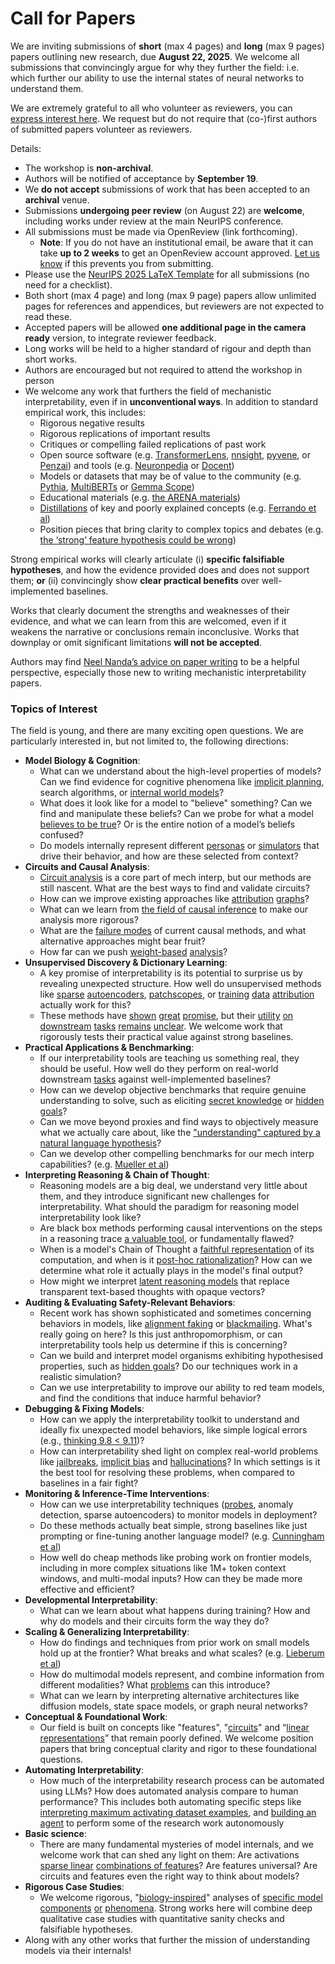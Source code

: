 # Call for Papers
We are inviting submissions of **short** (max 4 pages) and **long** (max 9 pages) papers outlining new research, due **August 22, 2025**. We welcome all submissions that convincingly argue for why they further the field: i.e. which further our ability to use the internal states of neural networks to understand them. 

We are extremely grateful to all who volunteer as reviewers, you can [express interest here](https://www.google.com/url?q=https://docs.google.com/forms/d/e/1FAIpQLSdiw1SJllzoTz_nqzDTzTOGb9DV3W_truQyh-WvYj_QGIi7Mg/viewform?usp%3Ddialog&sa=D&source=editors&ust=1753939386589818&usg=AOvVaw3IJbXxLXi9_zW6Qoa0jHyk). We request but do not require that (co-)first authors of submitted papers volunteer as reviewers. 

Details: 
* The workshop is **non-archival**.
* Authors will be notified of acceptance by **September 19**.
* We **do not accept** submissions of work that has been accepted to an **archival** venue.
* Submissions **undergoing peer review** (on August 22) are **welcome**, including works under review at the main NeurIPS conference.
* All submissions must be made via OpenReview (link forthcoming).
  * **Note**: If you do not have an institutional email, be aware that it can take **up to 2 weeks** to get an OpenReview account approved. [Let us know](mailto:neurips2025@mechinterpworkshop.com) if this prevents you from submitting.
* Please use the [NeurIPS 2025 LaTeX Template](https://www.google.com/url?q=https://media.neurips.cc/Conferences/NeurIPS2025/Styles.zip&sa=D&source=editors&ust=1753939386591850&usg=AOvVaw2o1LXvqCG5lSh4VSYYzn2_) for all submissions (no need for a checklist).
* Both short (max 4 page) and long (max 9 page) papers allow unlimited pages for references and appendices, but reviewers are not expected to read these.
* Accepted papers will be allowed **one additional page in the camera ready** version, to integrate reviewer feedback.
* Long works will be held to a higher standard of rigour and depth than short works.
* Authors are encouraged but not required to attend the workshop in person
* We welcome any work that furthers the field of mechanistic interpretability, even if in **unconventional ways**. In addition to standard empirical work, this includes:
  * Rigorous negative results
  * Rigorous replications of important results
  * Critiques or compelling failed replications of past work
  * Open source software (e.g. [TransformerLens](https://www.google.com/url?q=https://github.com/neelnanda-io/TransformerLens&sa=D&source=editors&ust=1753939386593752&usg=AOvVaw2lWJHmYZsHdmOEENvd775J), [nnsight](https://www.google.com/url?q=https://github.com/ndif-team/nnsight&sa=D&source=editors&ust=1753939386593894&usg=AOvVaw16GgVPCOxpF5Duwny9qLXT), [pyvene](https://www.google.com/url?q=https://github.com/stanfordnlp/pyvene/tree/main/pyvene/models/mlp&sa=D&source=editors&ust=1753939386594033&usg=AOvVaw0KgK5p69d5iSHelTfZpETJ), or [Penzai](https://www.google.com/url?q=https://github.com/google-deepmind/penzai&sa=D&source=editors&ust=1753939386594212&usg=AOvVaw3pJQ1oRFnJYQ-pVTk4HMwp)) and tools (e.g. [Neuronpedia](https://www.google.com/url?q=http://neuronpedia.org&sa=D&source=editors&ust=1753939386594363&usg=AOvVaw1EH-0l03KtqxxHrvEFILtb) or [Docent](https://www.google.com/url?q=https://transluce.org/introducing-docent&sa=D&source=editors&ust=1753939386594509&usg=AOvVaw2QM9NLxygXx7mkEh0rudt2))
  * Models or datasets that may be of value to the community (e.g. [Pythia](https://www.google.com/url?q=https://arxiv.org/abs/2304.01373&sa=D&source=editors&ust=1753939386594839&usg=AOvVaw02mkkp2NBU_LQVnX9pPzxK), [MultiBERTs](https://www.google.com/url?q=https://arxiv.org/abs/2106.16163&sa=D&source=editors&ust=1753939386594935&usg=AOvVaw0fU81xhlqS7atrZl6sXcFG) or [Gemma Scope](https://www.google.com/url?q=https://arxiv.org/abs/2408.05147&sa=D&source=editors&ust=1753939386595086&usg=AOvVaw3HmaUV_XHmA_r04LeIn6ek))
  * Educational materials (e.g. [the ARENA materials](https://www.google.com/url?q=https://arena3-chapter1-transformer-interp.streamlit.app/&sa=D&source=editors&ust=1753939386595318&usg=AOvVaw3Zvv_yoQuYKqYR5XUv6GZ9))
  * [Distillations](https://www.google.com/url?q=https://distill.pub/2017/research-debt/&sa=D&source=editors&ust=1753939386595461&usg=AOvVaw2Fbxcg2EC_Qqta_IKdH3oI) of key and poorly explained concepts (e.g. [Ferrando et al](https://www.google.com/url?q=https://arxiv.org/abs/2405.00208&sa=D&source=editors&ust=1753939386595620&usg=AOvVaw356FBHSLnEGD3LW9P4rPfR))
  * Position pieces that bring clarity to complex topics and debates (e.g. [the ‘strong’ feature hypothesis could be wrong](https://www.google.com/url?q=https://www.alignmentforum.org/posts/tojtPCCRpKLSHBdpn/the-strong-feature-hypothesis-could-be-wrong&sa=D&source=editors&ust=1753939386595961&usg=AOvVaw2aRm6L8qE75l8oJMf4ewYp))

Strong empirical works will clearly articulate (i) **specific falsifiable hypotheses**, and how the evidence provided does and does not support them; **or** (ii) convincingly show **clear practical benefits** over well-implemented baselines. 

Works that clearly document the strengths and weaknesses of their evidence, and what we can learn from this are welcomed, even if it weakens the narrative or conclusions remain inconclusive. Works that downplay or omit significant limitations **will not be accepted**. 

Authors may find [Neel Nanda’s advice on paper writing](https://www.google.com/url?q=https://www.alignmentforum.org/posts/eJGptPbbFPZGLpjsp/highly-opinionated-advice-on-how-to-write-ml-papers&sa=D&source=editors&ust=1753939386597183&usg=AOvVaw2gBMZo5vEYjbHEVWYzGQrN) to be a helpful perspective, especially those new to writing mechanistic interpretability papers. 
### Topics of Interest
The field is young, and there are many exciting open questions. We are particularly interested in, but not limited to, the following directions: 
* **Model Biology & Cognition**:
  * What can we understand about the high-level properties of models? Can we find evidence for cognitive phenomena like [implicit planning](https://www.google.com/url?q=https://transformer-circuits.pub/2025/attribution-graphs/biology.html%23dives-poems&sa=D&source=editors&ust=1753939386597924&usg=AOvVaw3LhYk_h4o26TBoPpVYj5jQ), search algorithms, or [internal world models](https://www.google.com/url?q=https://arxiv.org/abs/2210.13382&sa=D&source=editors&ust=1753939386598080&usg=AOvVaw2rw1rNJbz5sw-EWpRSkP_f)?
  * What does it look like for a model to "believe" something? Can we find and manipulate these beliefs? Can we probe for what a model [believes to be true](https://www.google.com/url?q=https://arxiv.org/abs/2310.06824&sa=D&source=editors&ust=1753939386598395&usg=AOvVaw0hMsZcNCcfBOXZzC1sxZ0l)? Or is the entire notion of a model’s beliefs confused?
  * Do models internally represent different [personas](https://www.google.com/url?q=https://arxiv.org/abs/2406.12094&sa=D&source=editors&ust=1753939386598666&usg=AOvVaw1R-Zvbnb6UM8f_RHSsthEM) or [simulators](https://www.google.com/url?q=https://www.nature.com/articles/s41586-023-06647-8&sa=D&source=editors&ust=1753939386598798&usg=AOvVaw1uC5L99Hn20tsvYWWehmpS) that drive their behavior, and how are these selected from context?
* **Circuits and Causal Analysis**:
  * [Circuit analysis](https://www.google.com/url?q=https://distill.pub/2020/circuits/zoom-in/&sa=D&source=editors&ust=1753939386599122&usg=AOvVaw3D4vpLjNofCJwJ2gbETXxy) is a core part of mech interp, but our methods are still nascent. What are the best ways to find and validate circuits?
  * How can we improve existing approaches like [attribution](https://www.google.com/url?q=https://arxiv.org/abs/2406.11944&sa=D&source=editors&ust=1753939386599502&usg=AOvVaw31C-2MfSA8Oh5WCvCQofSV) [graphs](https://www.google.com/url?q=https://transformer-circuits.pub/2025/attribution-graphs/methods.html&sa=D&source=editors&ust=1753939386599610&usg=AOvVaw3AxxUydMrFV-BXGus5SWAr)?
  * What can we learn from [the field of causal inference](https://www.google.com/url?q=https://arxiv.org/abs/2407.04690&sa=D&source=editors&ust=1753939386599842&usg=AOvVaw2tUsA7lsNohJqzkS-Zzp1-) to make our analysis more rigorous?
  * What are the [failure modes](https://www.google.com/url?q=https://arxiv.org/abs/2307.15771&sa=D&source=editors&ust=1753939386600049&usg=AOvVaw1539GTjNnrR3uZfSnser5J) of current causal methods, and what alternative approaches might bear fruit?
  * How far can we push [weight-based](https://www.google.com/url?q=https://arxiv.org/abs/2301.05217&sa=D&source=editors&ust=1753939386600294&usg=AOvVaw1HVa7e1jRiLyI2hRSo1XDq) [analysis](https://www.google.com/url?q=https://arxiv.org/abs/2410.08417&sa=D&source=editors&ust=1753939386600363&usg=AOvVaw047wJe7sYj1FWTU7Kv0ih_)?
* **Unsupervised Discovery & Dictionary Learning**:
  * A key promise of interpretability is its potential to surprise us by revealing unexpected structure. How well do unsupervised methods like [sparse](https://www.google.com/url?q=https://arxiv.org/abs/2103.15949&sa=D&source=editors&ust=1753939386600737&usg=AOvVaw2au9H7pCm2il9lImZxlrzF) [autoencoders](https://www.google.com/url?q=https://transformer-circuits.pub/2023/monosemantic-features&sa=D&source=editors&ust=1753939386600832&usg=AOvVaw2Zdn0P0mkxdOdEvZ6nV3bY), [patch](https://www.google.com/url?q=https://arxiv.org/abs/2401.06102&sa=D&source=editors&ust=1753939386600896&usg=AOvVaw3q22lJSTz8OCxtQOc-JXuP)[scopes](https://www.google.com/url?q=https://arxiv.org/abs/2403.10949v2&sa=D&source=editors&ust=1753939386600968&usg=AOvVaw1umqsEEG94YKoEDq0nDtJC), or [training](https://www.google.com/url?q=https://proceedings.mlr.press/v70/koh17a?ref%3Dhttps://githubhelp.com&sa=D&source=editors&ust=1753939386601140&usg=AOvVaw0SHfySz_bUUbjfH0bpunFe) [data](https://www.google.com/url?q=https://arxiv.org/abs/2308.03296&sa=D&source=editors&ust=1753939386601266&usg=AOvVaw0WLTjC8kmNJKmI8ZTwDjVD) [attribution](https://www.google.com/url?q=https://arxiv.org/abs/2205.11482&sa=D&source=editors&ust=1753939386601401&usg=AOvVaw3-6jhT9mb6JbBsR9aAtD2i) actually work for this?
  * These methods have [shown](https://www.google.com/url?q=https://transformer-circuits.pub/2024/scaling-monosemanticity/index.html&sa=D&source=editors&ust=1753939386601728&usg=AOvVaw376e489btyTvrWrctQG2AQ) [great](https://www.google.com/url?q=https://transformer-circuits.pub/2025/attribution-graphs/biology.html&sa=D&source=editors&ust=1753939386601967&usg=AOvVaw0hiea5eDfazY0XSj9Elfrv) [promise](https://www.google.com/url?q=https://arxiv.org/abs/2503.10965&sa=D&source=editors&ust=1753939386602166&usg=AOvVaw11n_SxbD77_1EVx0E1jF0P), but their [utility](https://www.google.com/url?q=https://arxiv.org/abs/2502.16681&sa=D&source=editors&ust=1753939386602392&usg=AOvVaw1BUg-Nlly-8zszf8_KfOm5) [on](https://www.google.com/url?q=https://www.tilderesearch.com/blog/sieve&sa=D&source=editors&ust=1753939386602595&usg=AOvVaw30h4SKq2FFhaKLKhBOQzi8) [downstream](https://www.google.com/url?q=https://arxiv.org/abs/2501.17148&sa=D&source=editors&ust=1753939386602815&usg=AOvVaw1GA2r3SfPTrAY73wpXUp8o) [tasks](https://www.google.com/url?q=https://transformer-circuits.pub/2024/features-as-classifiers/index.html&sa=D&source=editors&ust=1753939386603081&usg=AOvVaw2aqH-MH3ZmuMzWofkZm-w_) [remains](https://www.google.com/url?q=https://arxiv.org/abs/2502.04382&sa=D&source=editors&ust=1753939386603277&usg=AOvVaw0RmSE1-YAU5iCi9QHoMnTY) [unclear](https://www.google.com/url?q=https://www.alignmentforum.org/posts/4uXCAJNuPKtKBsi28/negative-results-for-saes-on-downstream-tasks&sa=D&source=editors&ust=1753939386603531&usg=AOvVaw1thgOmtx1CpT6Yg-iYXXII). We welcome work that rigorously tests their practical value against strong baselines.
* **Practical Applications & Benchmarking**:
  * If our interpretability tools are teaching us something real, they should be useful. How well do they perform on real-world downstream [tasks](https://www.google.com/url?q=https://www.lesswrong.com/posts/wGRnzCFcowRCrpX4Y/downstream-applications-as-validation-of-interpretability&sa=D&source=editors&ust=1753939386604514&usg=AOvVaw09kgckvnAkfxXJOrAjZPJ7) against well-implemented baselines?
  * How can we develop objective benchmarks that require genuine understanding to solve, such as eliciting [secret knowledge](https://www.google.com/url?q=https://arxiv.org/abs/2505.14352&sa=D&source=editors&ust=1753939386605045&usg=AOvVaw2AutPOx9UVParJr2hngaVe) or [hidden goals](https://www.google.com/url?q=https://arxiv.org/abs/2503.10965&sa=D&source=editors&ust=1753939386605197&usg=AOvVaw2d8AvX_FZ5AOnKcfNOijsX)?
  * Can we move beyond proxies and find ways to objectively measure what we actually care about, like the ["understanding" captured by a natural language hypothesis](https://www.google.com/url?q=https://arxiv.org/abs/2502.04382&sa=D&source=editors&ust=1753939386605721&usg=AOvVaw2DLQaII2iRbDTQTLQTJS5e)?
  * Can we develop other compelling benchmarks for our mech interp capabilities? (e.g. [Mueller et al](https://www.google.com/url?q=https://arxiv.org/abs/2504.13151&sa=D&source=editors&ust=1753939386606099&usg=AOvVaw2wZVJ9dI3tFqsClRQl-5Kn))
* **Interpreting Reasoning & Chain of Thought**:
  * Reasoning models are a big deal, we understand very little about them, and they introduce significant new challenges for interpretability. What should the paradigm for reasoning model interpretability look like?
  * Are black box methods performing causal interventions on the steps in a reasoning trace [a valuable tool](https://www.google.com/url?q=https://arxiv.org/abs/2506.19143&sa=D&source=editors&ust=1753939386607160&usg=AOvVaw2Dz1LWIfqjlAtoseXBTNdA), or fundamentally flawed?
  * When is a model's Chain of Thought a [faithful representation](https://www.google.com/url?q=https://arxiv.org/abs/2305.04388&sa=D&source=editors&ust=1753939386607506&usg=AOvVaw29sH0rBMbjGvdeIgE55r2E) of its computation, and when is it [post-hoc rationalization](https://www.google.com/url?q=https://arxiv.org/abs/2503.08679&sa=D&source=editors&ust=1753939386607739&usg=AOvVaw1p-5UFcZMRSB42RmNZCbS7)? How can we determine what role it actually plays in the model's final output?
  * How might we interpret [latent reasoning models](https://www.google.com/url?q=https://arxiv.org/abs/2412.06769&sa=D&source=editors&ust=1753939386608129&usg=AOvVaw2ypCP--ZBkf06FX-Yz2HSQ) that replace transparent text-based thoughts with opaque vectors?
* **Auditing & Evaluating Safety-Relevant Behaviors**:
  * Recent work has shown sophisticated and sometimes concerning behaviors in models, like [alignment faking](https://www.google.com/url?q=https://arxiv.org/abs/2412.14093&sa=D&source=editors&ust=1753939386608900&usg=AOvVaw1B9l3oqla8IOifQmFTKHzn) or [blackmailing](https://www.google.com/url?q=https://www.anthropic.com/research/agentic-misalignment&sa=D&source=editors&ust=1753939386609105&usg=AOvVaw08WCUY-ujACp12gxDJTx67). What's really going on here? Is this just anthropomorphism, or can interpretability tools help us determine if this is concerning?
  * Can we build and interpret model organisms exhibiting hypothesised properties, such as [hidden goals](https://www.google.com/url?q=https://arxiv.org/abs/2503.10965&sa=D&source=editors&ust=1753939386609760&usg=AOvVaw1y2VMcY-gTy89-nfsCfqK8)? Do our techniques work in a realistic simulation?
  * Can we use interpretability to improve our ability to red team models, and find the conditions that induce harmful behavior?
* **Debugging & Fixing Models**:
  * How can we apply the interpretability toolkit to understand and ideally fix unexpected model behaviors, like simple logical errors (e.g., [thinking 9.8 < 9.11](https://www.google.com/url?q=https://transluce.org/observability-interface&sa=D&source=editors&ust=1753939386610925&usg=AOvVaw1Cqatxz61UhOgYlCkkRh-m))?
  * How can interpretability shed light on complex real-world problems like [jailbreaks](https://www.google.com/url?q=https://transformer-circuits.pub/2025/attribution-graphs/biology.html%23dives-jailbreak&sa=D&source=editors&ust=1753939386611369&usg=AOvVaw0ECFJ3pJORtj2z9wePjops), [implicit bias](https://www.google.com/url?q=https://arxiv.org/abs/2506.10922&sa=D&source=editors&ust=1753939386611534&usg=AOvVaw1k3tWciJ-5UDztfWT2xyhQ) and [hallucinations](https://www.google.com/url?q=https://arxiv.org/abs/2411.14257&sa=D&source=editors&ust=1753939386611708&usg=AOvVaw0F7Ixirz4Nr8HmRAvyyTt6)? In which settings is it the best tool for resolving these problems, when compared to baselines in a fair fight?
* **Monitoring & Inference-Time Interventions**:
  * How can we use interpretability techniques ([probes](https://www.google.com/url?q=https://arxiv.org/abs/2102.12452&sa=D&source=editors&ust=1753939386612703&usg=AOvVaw0-YtZAm9FSdN_LvrxGtIZ7), anomaly detection, sparse autoencoders) to monitor models in deployment?
  * Do these methods actually beat simple, strong baselines like just prompting or fine-tuning another language model? (e.g. [Cunningham et al](https://www.google.com/url?q=https://alignment.anthropic.com/2025/cheap-monitors/&sa=D&source=editors&ust=1753939386613655&usg=AOvVaw1jX35qYlDsGPrOtb2UhpOJ))
  * How well do cheap methods like probing work on frontier models, including in more complex situations like 1M+ token context windows, and multi-modal inputs? How can they be made more effective and efficient?
* **Developmental Interpretability**:
  * What can we learn about what happens during training? How and why do models and their circuits form the way they do?
* **Scaling & Generalizing Interpretability**:
  * How do findings and techniques from prior work on small models hold up at the frontier? What breaks and what scales? (e.g. [Lieberum et al](https://www.google.com/url?q=https://arxiv.org/abs/2307.09458&sa=D&source=editors&ust=1753939386616404&usg=AOvVaw1M-UZZJJBPYxvQMzLHUmj2))
  * How do multimodal models represent, and combine information from different modalities? What [problems](https://www.google.com/url?q=https://openreview.net/pdf?id%3DVUhRdZp8ke&sa=D&source=editors&ust=1753939386617091&usg=AOvVaw3lwI8yQFImkcwz6mj4Epeg) can this introduce?
  * What can we learn by interpreting alternative architectures like diffusion models, state space models, or graph neural networks?
* **Conceptual & Foundational Work**:
  * Our field is built on concepts like "features", "[circuits](https://www.google.com/url?q=https://distill.pub/2020/circuits/zoom-in/&sa=D&source=editors&ust=1753939386618347&usg=AOvVaw0gPNz3cWTEtmtRnege9jRB)" and “[linear representations](https://www.google.com/url?q=https://transformer-circuits.pub/2024/july-update/index.html%23linear-representations&sa=D&source=editors&ust=1753939386618591&usg=AOvVaw0s92lwTShdjIDwo7ykbxkq)” that remain poorly defined. We welcome position papers that bring conceptual clarity and rigor to these foundational questions.
* **Automating Interpretability**:
  * How much of the interpretability research process can be automated using LLMs? How does automated analysis compare to human performance? This includes both automating specific steps like [interpreting maximum activating dataset examples](https://www.google.com/url?q=https://openaipublic.blob.core.windows.net/neuron-explainer/paper/index.html&sa=D&source=editors&ust=1753939386619778&usg=AOvVaw1A8OELTHSFLCoO95MQcs5w), and [building an agent](https://www.google.com/url?q=https://arxiv.org/abs/2404.14394&sa=D&source=editors&ust=1753939386619962&usg=AOvVaw1uogDwJZmRokfOh8SEziuG) to perform some of the research work autonomously
* **Basic science**:
  * There are many fundamental mysteries of model internals, and we welcome work that can shed any light on them: Are activations [sparse linear](https://www.google.com/url?q=https://arxiv.org/abs/1601.03764&sa=D&source=editors&ust=1753939386620688&usg=AOvVaw3F5LrCHOtWJKjblWaJYTJC) [combinations of features](https://www.google.com/url?q=https://transformer-circuits.pub/2022/toy_model/index.html&sa=D&source=editors&ust=1753939386620909&usg=AOvVaw15NVqSkZQdGt_EK1R0B02A)? Are features universal? Are circuits and features even the right way to think about models?
* **Rigorous Case Studies**:
  * We welcome rigorous, "[biology-inspired](https://www.google.com/url?q=https://distill.pub/2020/circuits/curve-circuits/&sa=D&source=editors&ust=1753939386621704&usg=AOvVaw0KsCR0SiFMGxStPptM6Si-)" analyses of [specific model](https://www.google.com/url?q=https://arxiv.org/abs/2310.04625&sa=D&source=editors&ust=1753939386621893&usg=AOvVaw3DufUx4_ETrd9b3rcmuJ2P) [components](https://www.google.com/url?q=https://transformer-circuits.pub/2024/scaling-monosemanticity/index.html&sa=D&source=editors&ust=1753939386622087&usg=AOvVaw2WTW38WaQgb-6vuEtmttP9) [or](https://www.google.com/url?q=https://arxiv.org/abs/2305.01610&sa=D&source=editors&ust=1753939386622221&usg=AOvVaw3Q5XPlS6RPt6_sIN5gwiyw) [phenomena](https://www.google.com/url?q=https://arxiv.org/abs/2306.09346&sa=D&source=editors&ust=1753939386622347&usg=AOvVaw2euAY1EqvpEkpUgFlx6sFs). Strong works here will combine deep qualitative case studies with quantitative sanity checks and falsifiable hypotheses.
* Along with any other works that further the mission of understanding models via their internals!